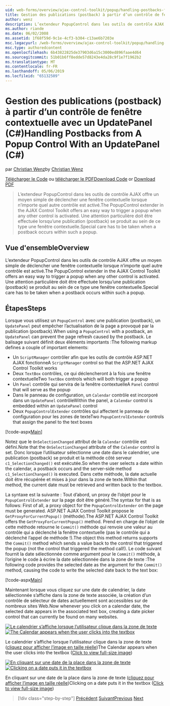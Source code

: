 ```yaml
---
uid: web-forms/overview/ajax-control-toolkit/popup/handling-postbacks-from-a-popup-control-with-an-updatepanel-cs
title: Gestion des publications (postback) à partir d’un contrôle de fenêtre contextuelle avec un UpdatePanel (c#) | Microsoft Docs
author: wenz
description: L’extendeur PopupControl dans les outils de contrôle AJAX offre un moyen simple de déclencher une fenêtre contextuelle lorsque n’importe quel autre contrôle est activé. Une attention particulière doit être réalisé...
ms.author: riande
ms.date: 06/02/2008
ms.assetid: 1f68f59d-9c1e-4cf3-b304-c13ae6b7203e
msc.legacyurl: /web-forms/overview/ajax-control-toolkit/popup/handling-postbacks-from-a-popup-control-with-an-updatepanel-cs
msc.type: authoredcontent
ms.openlocfilehash: 6b43822825de37903d6a15c3000ed896faae4d64
ms.sourcegitcommit: 51b01b6ff8edde57d8243e4da28c9f1e7f1962b2
ms.translationtype: MT
ms.contentlocale: fr-FR
ms.lasthandoff: 05/06/2019
ms.locfileid: "65132509"
---
```

# <a name="handling-postbacks-from-a-popup-control-with-an-updatepanel-c"></a><span data-ttu-id="ea8ad-104">Gestion des publications (postback) à partir d’un contrôle de fenêtre contextuelle avec un UpdatePanel (C#)</span><span class="sxs-lookup"><span data-stu-id="ea8ad-104">Handling Postbacks from A Popup Control With an UpdatePanel (C#)</span></span>

<span data-ttu-id="ea8ad-105">par [Christian Wenz](https://github.com/wenz)</span><span class="sxs-lookup"><span data-stu-id="ea8ad-105">by [Christian Wenz](https://github.com/wenz)</span></span>

<span data-ttu-id="ea8ad-106">[Télécharger le Code](http://download.microsoft.com/download/9/3/f/93f8daea-bebd-4821-833b-95205389c7d0/PopupControl2.cs.zip) ou [télécharger le PDF](http://download.microsoft.com/download/2/d/c/2dc10e34-6983-41d4-9c08-f78f5387d32b/popupcontrol2CS.pdf)</span><span class="sxs-lookup"><span data-stu-id="ea8ad-106">[Download Code](http://download.microsoft.com/download/9/3/f/93f8daea-bebd-4821-833b-95205389c7d0/PopupControl2.cs.zip) or [Download PDF](http://download.microsoft.com/download/2/d/c/2dc10e34-6983-41d4-9c08-f78f5387d32b/popupcontrol2CS.pdf)</span></span>

> <span data-ttu-id="ea8ad-107">L’extendeur PopupControl dans les outils de contrôle AJAX offre un moyen simple de déclencher une fenêtre contextuelle lorsque n’importe quel autre contrôle est activé.</span><span class="sxs-lookup"><span data-stu-id="ea8ad-107">The PopupControl extender in the AJAX Control Toolkit offers an easy way to trigger a popup when any other control is activated.</span></span> <span data-ttu-id="ea8ad-108">Une attention particulière doit être effectuée lorsqu’une publication (postback) se produit au sein de ce type une fenêtre contextuelle.</span><span class="sxs-lookup"><span data-stu-id="ea8ad-108">Special care has to be taken when a postback occurs within such a popup.</span></span>

## <a name="overview"></a><span data-ttu-id="ea8ad-109">Vue d'ensemble</span><span class="sxs-lookup"><span data-stu-id="ea8ad-109">Overview</span></span>

<span data-ttu-id="ea8ad-110">L’extendeur PopupControl dans les outils de contrôle AJAX offre un moyen simple de déclencher une fenêtre contextuelle lorsque n’importe quel autre contrôle est activé.</span><span class="sxs-lookup"><span data-stu-id="ea8ad-110">The PopupControl extender in the AJAX Control Toolkit offers an easy way to trigger a popup when any other control is activated.</span></span> <span data-ttu-id="ea8ad-111">Une attention particulière doit être effectuée lorsqu’une publication (postback) se produit au sein de ce type une fenêtre contextuelle.</span><span class="sxs-lookup"><span data-stu-id="ea8ad-111">Special care has to be taken when a postback occurs within such a popup.</span></span>

## <a name="steps"></a><span data-ttu-id="ea8ad-112">Étapes</span><span class="sxs-lookup"><span data-stu-id="ea8ad-112">Steps</span></span>

<span data-ttu-id="ea8ad-113">Lorsque vous utilisez un `PopupControl` avec une publication (postback), un `UpdatePanel` peut empêcher l’actualisation de la page a provoqué par la publication (postback).</span><span class="sxs-lookup"><span data-stu-id="ea8ad-113">When using a `PopupControl` with a postback, an `UpdatePanel` can prevent the page refresh caused by the postback.</span></span> <span data-ttu-id="ea8ad-114">Le balisage suivant définit deux éléments importants :</span><span class="sxs-lookup"><span data-stu-id="ea8ad-114">The following markup defines a couple of important elements:</span></span>

- <span data-ttu-id="ea8ad-115">Un `ScriptManager` contrôler afin que les outils de contrôle ASP.NET AJAX fonctionne</span><span class="sxs-lookup"><span data-stu-id="ea8ad-115">A `ScriptManager` control so that the ASP.NET AJAX Control Toolkit works</span></span>
- <span data-ttu-id="ea8ad-116">Deux `TextBox` contrôles, ce qui déclencheront à la fois une fenêtre contextuelle</span><span class="sxs-lookup"><span data-stu-id="ea8ad-116">Two `TextBox` controls which will both trigger a popup</span></span>
- <span data-ttu-id="ea8ad-117">Un `Panel` contrôle qui servira de la fenêtre contextuelle</span><span class="sxs-lookup"><span data-stu-id="ea8ad-117">A `Panel` control that will serve as the popup</span></span>
- <span data-ttu-id="ea8ad-118">Dans le panneau de configuration, un `Calendar` contrôle est incorporé dans un `UpdatePanel` contrôle</span><span class="sxs-lookup"><span data-stu-id="ea8ad-118">Within the panel, a `Calendar` control is embedded within an `UpdatePanel` control</span></span>
- <span data-ttu-id="ea8ad-119">Deux `PopupControlExtender` contrôles qui affectent le panneau de configuration pour les zones de texte</span><span class="sxs-lookup"><span data-stu-id="ea8ad-119">Two `PopupControlExtender` controls that assign the panel to the text boxes</span></span>

[!code-aspx[Main](handling-postbacks-from-a-popup-control-with-an-updatepanel-cs/samples/sample1.aspx)]

<span data-ttu-id="ea8ad-120">Notez que le `OnSelectionChanged` attribut de la `Calendar` contrôle est défini.</span><span class="sxs-lookup"><span data-stu-id="ea8ad-120">Note that the `OnSelectionChanged` attribute of the `Calendar` control is set.</span></span> <span data-ttu-id="ea8ad-121">Donc lorsque l’utilisateur sélectionne une date dans le calendrier, une publication (postback) se produit et la méthode côté serveur `c1_SelectionChanged()` est exécutée.</span><span class="sxs-lookup"><span data-stu-id="ea8ad-121">So when the user selects a date within the calendar, a postback occurs and the server-side method `c1_SelectionChanged()` is executed.</span></span> <span data-ttu-id="ea8ad-122">Dans cette méthode, la date actuelle doit être récupérée et mises à jour dans la zone de texte.</span><span class="sxs-lookup"><span data-stu-id="ea8ad-122">Within that method, the current date must be retrieved and written back to the textbox.</span></span>

<span data-ttu-id="ea8ad-123">La syntaxe est la suivante : Tout d’abord, un proxy de l’objet pour le `PopupControlExtender` sur la page doit être généré.</span><span class="sxs-lookup"><span data-stu-id="ea8ad-123">The syntax for that is as follows: First of all, a proxy object for the `PopupControlExtender` on the page must be generated.</span></span> <span data-ttu-id="ea8ad-124">ASP.NET AJAX Control Toolkit propose le `GetProxyForCurrentPopup()` (méthode).</span><span class="sxs-lookup"><span data-stu-id="ea8ad-124">The ASP.NET AJAX Control Toolkit offers the `GetProxyForCurrentPopup()` method.</span></span> <span data-ttu-id="ea8ad-125">Prend en charge de l’objet de cette méthode retourne le `Commit()` méthode qui renvoie une valeur au contrôle qui a déclenché la fenêtre contextuelle (pas le contrôle qui a déclenché l’appel de méthode !).</span><span class="sxs-lookup"><span data-stu-id="ea8ad-125">The object this method returns supports the `Commit()` method which sends a value back to the control that triggered the popup (not the control that triggered the method call!).</span></span> <span data-ttu-id="ea8ad-126">Le code suivant fournit la date sélectionnée comme argument pour le `Commit()` méthode, à l’origine le code à écrire la date sélectionnée dans la zone de texte :</span><span class="sxs-lookup"><span data-stu-id="ea8ad-126">The following code provides the selected date as the argument for the `Commit()` method, causing the code to write the selected date back to the text box:</span></span>

[!code-aspx[Main](handling-postbacks-from-a-popup-control-with-an-updatepanel-cs/samples/sample2.aspx)]

<span data-ttu-id="ea8ad-127">Maintenant lorsque vous cliquez sur une date de calendrier, la date sélectionnée s’affiche dans la zone de texte associée, la création d’un contrôle de sélecteur de dates actuellement sont accessibles sur de nombreux sites Web.</span><span class="sxs-lookup"><span data-stu-id="ea8ad-127">Now whenever you click on a calendar date, the selected date appears in the associated text box, creating a date picker control that can currently be found on many websites.</span></span>

<span data-ttu-id="ea8ad-128">[![Le calendrier s’affiche lorsque l’utilisateur clique dans la zone de texte](handling-postbacks-from-a-popup-control-with-an-updatepanel-cs/_static/image2.png)](handling-postbacks-from-a-popup-control-with-an-updatepanel-cs/_static/image1.png)</span><span class="sxs-lookup"><span data-stu-id="ea8ad-128">[![The Calendar appears when the user clicks into the textbox](handling-postbacks-from-a-popup-control-with-an-updatepanel-cs/_static/image2.png)](handling-postbacks-from-a-popup-control-with-an-updatepanel-cs/_static/image1.png)</span></span>

<span data-ttu-id="ea8ad-129">Le calendrier s’affiche lorsque l’utilisateur clique dans la zone de texte ([cliquez pour afficher l’image en taille réelle](handling-postbacks-from-a-popup-control-with-an-updatepanel-cs/_static/image3.png))</span><span class="sxs-lookup"><span data-stu-id="ea8ad-129">The Calendar appears when the user clicks into the textbox ([Click to view full-size image](handling-postbacks-from-a-popup-control-with-an-updatepanel-cs/_static/image3.png))</span></span>

<span data-ttu-id="ea8ad-130">[![En cliquant sur une date de la place dans la zone de texte](handling-postbacks-from-a-popup-control-with-an-updatepanel-cs/_static/image5.png)](handling-postbacks-from-a-popup-control-with-an-updatepanel-cs/_static/image4.png)</span><span class="sxs-lookup"><span data-stu-id="ea8ad-130">[![Clicking on a date puts it in the textbox](handling-postbacks-from-a-popup-control-with-an-updatepanel-cs/_static/image5.png)](handling-postbacks-from-a-popup-control-with-an-updatepanel-cs/_static/image4.png)</span></span>

<span data-ttu-id="ea8ad-131">En cliquant sur une date de la place dans la zone de texte ([cliquez pour afficher l’image en taille réelle](handling-postbacks-from-a-popup-control-with-an-updatepanel-cs/_static/image6.png))</span><span class="sxs-lookup"><span data-stu-id="ea8ad-131">Clicking on a date puts it in the textbox ([Click to view full-size image](handling-postbacks-from-a-popup-control-with-an-updatepanel-cs/_static/image6.png))</span></span>

> [!div class="step-by-step"]
> <span data-ttu-id="ea8ad-132">[Précédent](using-multiple-popup-controls-cs.md)
> [Suivant](handling-postbacks-from-a-popup-control-without-an-updatepanel-cs.md)</span><span class="sxs-lookup"><span data-stu-id="ea8ad-132">[Previous](using-multiple-popup-controls-cs.md)
[Next](handling-postbacks-from-a-popup-control-without-an-updatepanel-cs.md)</span></span>
